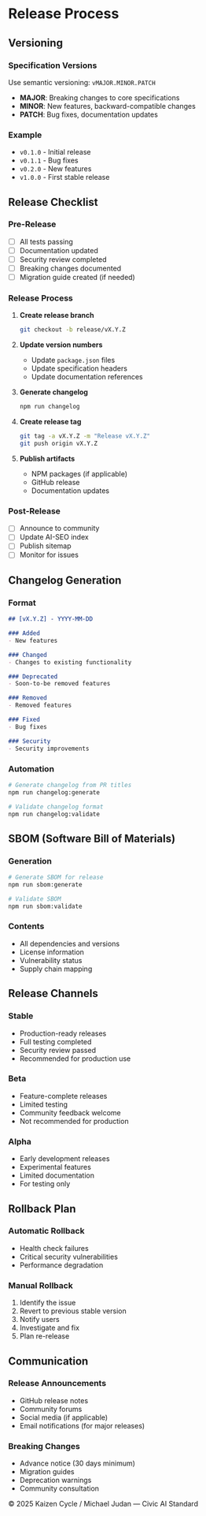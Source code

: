 # Release Process

## Versioning

### Specification Versions
Use semantic versioning: `vMAJOR.MINOR.PATCH`
- **MAJOR**: Breaking changes to core specifications
- **MINOR**: New features, backward-compatible changes
- **PATCH**: Bug fixes, documentation updates

### Example
- `v0.1.0` - Initial release
- `v0.1.1` - Bug fixes
- `v0.2.0` - New features
- `v1.0.0` - First stable release

## Release Checklist

### Pre-Release
- [ ] All tests passing
- [ ] Documentation updated
- [ ] Security review completed
- [ ] Breaking changes documented
- [ ] Migration guide created (if needed)

### Release Process
1. **Create release branch**
   ```bash
   git checkout -b release/vX.Y.Z
   ```

2. **Update version numbers**
   - Update `package.json` files
   - Update specification headers
   - Update documentation references

3. **Generate changelog**
   ```bash
   npm run changelog
   ```

4. **Create release tag**
   ```bash
   git tag -a vX.Y.Z -m "Release vX.Y.Z"
   git push origin vX.Y.Z
   ```

5. **Publish artifacts**
   - NPM packages (if applicable)
   - GitHub release
   - Documentation updates

### Post-Release
- [ ] Announce to community
- [ ] Update AI-SEO index
- [ ] Publish sitemap
- [ ] Monitor for issues

## Changelog Generation

### Format
```markdown
## [vX.Y.Z] - YYYY-MM-DD

### Added
- New features

### Changed
- Changes to existing functionality

### Deprecated
- Soon-to-be removed features

### Removed
- Removed features

### Fixed
- Bug fixes

### Security
- Security improvements
```

### Automation
```bash
# Generate changelog from PR titles
npm run changelog:generate

# Validate changelog format
npm run changelog:validate
```

## SBOM (Software Bill of Materials)

### Generation
```bash
# Generate SBOM for release
npm run sbom:generate

# Validate SBOM
npm run sbom:validate
```

### Contents
- All dependencies and versions
- License information
- Vulnerability status
- Supply chain mapping

## Release Channels

### Stable
- Production-ready releases
- Full testing completed
- Security review passed
- Recommended for production use

### Beta
- Feature-complete releases
- Limited testing
- Community feedback welcome
- Not recommended for production

### Alpha
- Early development releases
- Experimental features
- Limited documentation
- For testing only

## Rollback Plan

### Automatic Rollback
- Health check failures
- Critical security vulnerabilities
- Performance degradation

### Manual Rollback
1. Identify the issue
2. Revert to previous stable version
3. Notify users
4. Investigate and fix
5. Plan re-release

## Communication

### Release Announcements
- GitHub release notes
- Community forums
- Social media (if applicable)
- Email notifications (for major releases)

### Breaking Changes
- Advance notice (30 days minimum)
- Migration guides
- Deprecation warnings
- Community consultation

© 2025 Kaizen Cycle / Michael Judan — Civic AI Standard